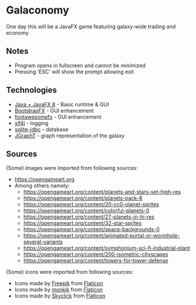# Galaconomy
One day this will be a JavaFX game featuring galaxy-wide trading and economy

## Notes
* Program opens in fullscreen and cannot be minimized
* Pressing 'ESC' will show the prompt allowing exit

## Technologies
* [Java + JavaFX 8](https://docs.oracle.com/javase/8/javafx/get-started-tutorial/jfx-overview.htm) - Basic runtime & GUI
* [BootstrapFX](https://github.com/kordamp/bootstrapfx) - GUI enhancement
* [fontawesomefx](https://bitbucket.org/Jerady/fontawesomefx/src/master/fontawesomefx/) - GUI enhancement
* [slf4j](http://www.slf4j.org/) - logging
* [sqlite-jdbc](https://github.com/xerial/sqlite-jdbc) - database
* [JGraphT](https://jgrapht.org/) - graph representation of the galaxy

## Sources
(Some) images were imported from following sources:
* https://opengameart.org
* Among others namely:
	* https://opengameart.org/content/planets-and-stars-set-high-res
	* https://opengameart.org/content/planets-pack-8
	* https://opengameart.org/content/20-cc0-planet-sprites
	* https://opengameart.org/content/colorful-planets-0
	* https://opengameart.org/content/27-planets-in-hi-res
	* https://opengameart.org/content/32-star-sprites
	* https://opengameart.org/content/space-backgrounds-0
	* https://opengameart.org/content/animated-portal-or-wormhole-several-variants
	* https://opengameart.org/content/symphonium-sci-fi-industrial-plant
	* https://opengameart.org/content/200-isometric-cityscapes
	* https://opengameart.org/content/towers-for-tower-defense

(Some) icons were imported from following sources:
* Icons made by [Freepik](https://www.flaticon.com/authors/freepik) from [Flaticon](www.flaticon.com)
* Icons made by [monkik](https://www.flaticon.com/authors/monkik) from [Flaticon](www.flaticon.com)
* Icons made by [Skyclick](https://www.flaticon.com/authors/skyclick) from [Flaticon](www.flaticon.com)